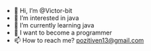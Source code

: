 - 👋 Hi, I’m @Victor-bit
- 👀 I’m interested in java
- 🌱 I’m currently learning java
- 💞️ I want to become a programmer
- 📫 How to reach me? pozitiven13@gmail.com

<!---
Victor-bit/Victor-bit is a ✨ special ✨ repository because its `README.md` (this file) appears on your GitHub profile.
You can click the Preview link to take a look at your changes.
--->
